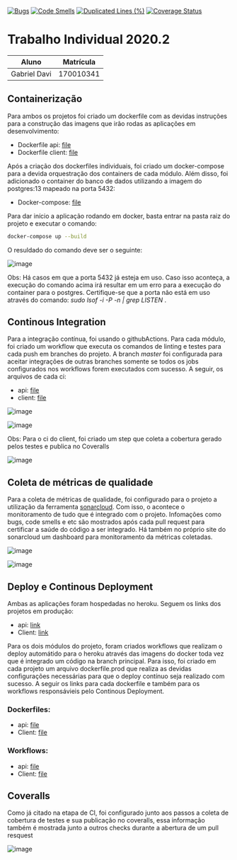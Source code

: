
[![Bugs](https://sonarcloud.io/api/project_badges/measure?project=GabrielDVpereira_Trabalho-Individual-2020-2&metric=bugs)](https://sonarcloud.io/dashboard?id=GabrielDVpereira_Trabalho-Individual-2020-2) [![Code Smells](https://sonarcloud.io/api/project_badges/measure?project=GabrielDVpereira_Trabalho-Individual-2020-2&metric=code_smells)](https://sonarcloud.io/dashboard?id=GabrielDVpereira_Trabalho-Individual-2020-2) [![Duplicated Lines (%)](https://sonarcloud.io/api/project_badges/measure?project=GabrielDVpereira_Trabalho-Individual-2020-2&metric=duplicated_lines_density)](https://sonarcloud.io/dashboard?id=GabrielDVpereira_Trabalho-Individual-2020-2) [![Coverage Status](https://coveralls.io/repos/github/GabrielDVpereira/Trabalho-Individual-2020-2/badge.svg?branch=coveralls)](https://coveralls.io/github/GabrielDVpereira/Trabalho-Individual-2020-2?branch=coveralls)


# Trabalho Individual 2020.2 

| Aluno | Matrícula |
|-------| :-------: |
| Gabriel Davi | 170010341 |

## Containerização 

Para ambos os projetos foi criado um dockerfile com as devidas instruções para a construção das imagens que irão rodas as aplicações em desenvolvimento: 

- Dockerfile api: [file](https://github.com/GabrielDVpereira/Trabalho-Individual-2020-2/blob/master/api/dockerfile)
- Dockerfile client: [file](https://github.com/GabrielDVpereira/Trabalho-Individual-2020-2/blob/master/client/dockerfile)

Após a criação dos dockerfiles individuais, foi criado um docker-compose para a devida orquestração dos containers de cada módulo. Além disso, foi adicionado o container do banco de dados utilizando a imagem do postgres:13 mapeado na porta 5432: 

- Docker-compose: [file](https://github.com/GabrielDVpereira/Trabalho-Individual-2020-2/blob/master/docker-compose.yaml)

Para dar início a aplicação rodando em docker, basta entrar na pasta raiz do projeto e executar o comando: 

```sh
docker-compose up --build
```
 O resuldado do comando deve ser o seguinte: 
 
 ![image](https://user-images.githubusercontent.com/37307099/116793729-d7fa6c80-aa9e-11eb-9bde-6da276d68fa0.png)

Obs: Há casos em que a porta 5432 já esteja em uso. Caso isso aconteça, a execução do comando acima irá resultar em um erro para a execução do container para o postgres. Certifique-se que a porta não está em uso através do comando: _sudo lsof -i -P -n | grep LISTEN_ .

## Continous Integration 

Para a integração contínua, foi usando o githubActions. Para cada módulo, foi criado um workflow que executa os comandos de linting e testes para cada push em branches do projeto. A branch _master_ foi configurada para aceitar integrações de outras branches somente se todos os jobs configurados nos workflows forem executados com sucesso. A seguir, os arquivos de cada ci: 

- api: [file](https://github.com/GabrielDVpereira/Trabalho-Individual-2020-2/blob/master/.github/workflows/ci-api.yaml)
- client: [file](https://github.com/GabrielDVpereira/Trabalho-Individual-2020-2/blob/master/.github/workflows/ci-client.yaml)

![image](https://user-images.githubusercontent.com/37307099/116793963-412eaf80-aaa0-11eb-815b-d74f9e437175.png)

![image](https://user-images.githubusercontent.com/37307099/116793980-54417f80-aaa0-11eb-9df5-c40b503395ae.png)

Obs: Para o ci do client, foi criado um step que coleta a cobertura gerado pelos testes e publica no Coveralls 

![image](https://user-images.githubusercontent.com/37307099/116794022-a1bdec80-aaa0-11eb-9421-ac8d1ad78879.png)

## Coleta de métricas de qualidade

Para a coleta de métricas de qualidade, foi configurado para o projeto a utilização da ferramenta [sonarcloud](https://sonarcloud.io/). Com isso, o acontece o monitoramento de tudo que é integrado com o projeto. Infomações como bugs, code smells e etc são mostrados após cada pull request para certificar a saúde do código a ser integrado. Há também no próprio site do sonarcloud um dashboard para monitoramento da métricas coletadas. 

![image](https://user-images.githubusercontent.com/37307099/116794135-3fb1b700-aaa1-11eb-9112-5be171e56333.png)

![image](https://user-images.githubusercontent.com/37307099/116794146-50fac380-aaa1-11eb-85f1-36655262baf2.png)

## Deploy e Continous Deployment

Ambas as aplicações foram hospedadas no heroku. Seguem os links dos projetos em produção: 
- api: [link](https://trabalho-gces-api.herokuapp.com/task/)
- Client: [link](https://trabalho-gces-client.herokuapp.com/#/)

Para os dois módulos do projeto, foram criados workflows que realizam o deploy automátido para o heroku através das imagens do docker toda vez que é integrado um código na branch principal. Para isso, foi criado em cada projeto um arquivo dockerfile.prod que realiza as devidas configurações necessárias para que o deploy contínuo seja realizado com sucesso. A seguir os links para cada dockerfile e também para os workflows responsávieis pelo Continous Deployment. 

 ### Dockerfiles: 
 
- api: [file](https://github.com/GabrielDVpereira/Trabalho-Individual-2020-2/blob/master/api/dockerfile.prod)
- Client: [file](https://github.com/GabrielDVpereira/Trabalho-Individual-2020-2/blob/master/client/dockerfile.prod)

 ### Workflows:
 
- api: [file](https://github.com/GabrielDVpereira/Trabalho-Individual-2020-2/blob/master/.github/workflows/cd-api.yaml)
- Client: [file](https://github.com/GabrielDVpereira/Trabalho-Individual-2020-2/blob/master/.github/workflows/cd-client.yaml)


## Coveralls

Como já citado na etapa de CI, foi configurado junto aos passos a coleta de cobertura de testes e sua publicação no coveralls, essa informação também é mostrada junto a outros checks durante a abertura de um pull resquest

![image](https://user-images.githubusercontent.com/37307099/116794430-2e69aa00-aaa3-11eb-97fe-d13b79f8cc17.png)


